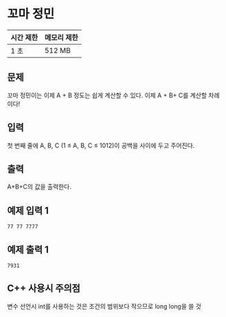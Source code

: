 # 꼬마 정민

 

| 시간 제한 | 메모리 제한 |
| :-------- | :---------- |
| 1 초      | 512 MB      |



## 문제

꼬마 정민이는 이제 A + B 정도는 쉽게 계산할 수 있다. 이제 A + B+ C를 계산할 차례이다!



## 입력

첫 번째 줄에 A, B, C (1 ≤ A, B, C ≤ 1012)이 공백을 사이에 두고 주어진다.



## 출력

A+B+C의 값을 출력한다.



## 예제 입력 1

```
77 77 7777
```



## 예제 출력 1

```
7931
```



## C++ 사용시 주의점

변수 선언시 int를 사용하는 것은 조건의 범위보다 작으므로 long long을 쓸 것